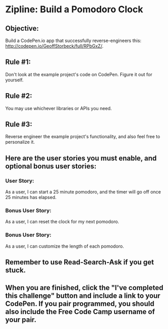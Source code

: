 # Zipline: Build a Pomodoro Clock

## Objective:
Build a CodePen.io app that successfully reverse-engineers this: http://codepen.io/GeoffStorbeck/full/RPbGxZ/.

## Rule #1:
Don't look at the example project's code on CodePen. Figure it out for yourself.

## Rule #2:
You may use whichever libraries or APIs you need.

## Rule #3:
Reverse engineer the example project's functionality, and also feel free to personalize it.

## Here are the user stories you must enable, and optional bonus user stories:

### User Story:
As a user, I can start a 25 minute pomodoro, and the timer will go off once 25 minutes has elapsed.

### Bonus User Story:
As a user, I can reset the clock for my next pomodoro.

### Bonus User Story:
As a user, I can customize the length of each pomodoro.

## Remember to use Read-Search-Ask if you get stuck.

## When you are finished, click the "I've completed this challenge" button and include a link to your CodePen. If you pair programmed, you should also include the Free Code Camp username of your pair.